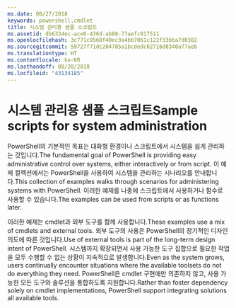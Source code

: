 ```yaml
---
ms.date: 08/27/2018
keywords: powershell,cmdlet
title: 시스템 관리용 샘플 스크립트
ms.assetid: db6334ec-ace6-436d-ab88-77aefc817511
ms.openlocfilehash: 3c771c9568f40ec3a4bb7061c122f33bba7d0382
ms.sourcegitcommit: 59727f71dc204785a1bcdedc02716d8340a77aeb
ms.translationtype: HT
ms.contentlocale: ko-KR
ms.lasthandoff: 08/28/2018
ms.locfileid: "43134185"
---
```

# <a name="sample-scripts-for-system-administration"></a><span data-ttu-id="e950f-103">시스템 관리용 샘플 스크립트</span><span class="sxs-lookup"><span data-stu-id="e950f-103">Sample scripts for system administration</span></span>

<span data-ttu-id="e950f-104">PowerShell의 기본적인 목표는 대화형 환경이나 스크립트에서 시스템을 쉽게 관리하는 것입니다.</span><span class="sxs-lookup"><span data-stu-id="e950f-104">The fundamental goal of PowerShell is providing easy administrative control over systems, either interactively or from script.</span></span> <span data-ttu-id="e950f-105">이 예제 컬렉션에서는 PowerShell을 사용하여 시스템을 관리하는 시나리오를 안내합니다.</span><span class="sxs-lookup"><span data-stu-id="e950f-105">This collection of examples walks through scenarios for administering systems with PowerShell.</span></span> <span data-ttu-id="e950f-106">이러한 예제를 나중에 스크립트에서 사용하거나 함수로 사용할 수 있습니다.</span><span class="sxs-lookup"><span data-stu-id="e950f-106">The examples can be used from scripts or as functions later.</span></span>

<span data-ttu-id="e950f-107">이러한 예제는 cmdlet과 외부 도구를 함께 사용합니다.</span><span class="sxs-lookup"><span data-stu-id="e950f-107">These examples use a mix of cmdlets and external tools.</span></span> <span data-ttu-id="e950f-108">외부 도구의 사용은 PowerShell의 장기적인 디자인 의도에 따른 것입니다.</span><span class="sxs-lookup"><span data-stu-id="e950f-108">Use of external tools is part of the long-term design intent of PowerShell.</span></span> <span data-ttu-id="e950f-109">시스템까지 확장되면서 사용 가능한 도구 집합으로 필요한 작업을 모두 수행할 수 없는 상황이 지속적으로 발생합니다.</span><span class="sxs-lookup"><span data-stu-id="e950f-109">Even as the system grows, users continually encounter situations where the available toolsets do not do everything they need.</span></span> <span data-ttu-id="e950f-110">PowerShell은 cmdlet 구현에만 의존하지 않고, 사용 가능한 모든 도구와 솔루션을 통합하도록 지원합니다.</span><span class="sxs-lookup"><span data-stu-id="e950f-110">Rather than foster dependency solely on cmdlet implementations, PowerShell support integrating solutions all available tools.</span></span>